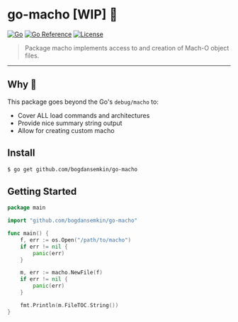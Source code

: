
# go-macho [WIP] 🚧

[![Go](https://github.com/bogdansemkin/go-macho/workflows/Go/badge.svg?branch=master)](https://github.com/bogdansemkin/go-macho/actions) [![Go Reference](https://pkg.go.dev/badge/github.com/bogdansemkin/go-macho.svg)](https://pkg.go.dev/github.com/bogdansemkin/go-macho) [![License](http://img.shields.io/:license-mit-blue.svg)](http://doge.mit-license.org)

> Package macho implements access to and creation of Mach-O object files.

---

## Why 🤔

This package goes beyond the Go's `debug/macho` to:

- Cover ALL load commands and architectures
- Provide nice summary string output
- Allow for creating custom macho

## Install

```bash
$ go get github.com/bogdansemkin/go-macho
```

## Getting Started

```go
package main

import "github.com/bogdansemkin/go-macho"

func main() {
    f, err := os.Open("/path/to/macho")
    if err != nil {
        panic(err)
    }

    m, err := macho.NewFile(f)
    if err != nil {
        panic(err)
    }

    fmt.Println(m.FileTOC.String())
}
```
